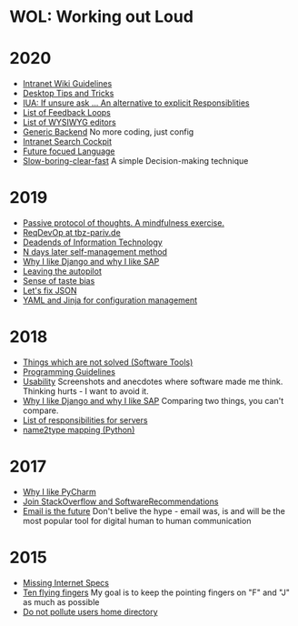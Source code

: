 # WOL: Working out Loud


# 2020
* [Intranet Wiki Guidelines](https://github.com/guettli/intranet-wiki-guidelines)
* [Desktop Tips and Tricks](https://github.com/guettli/desktop-tips-and-tricks)
* [IUA: If unsure ask ... An alternative to explicit Responsiblities](https://github.com/guettli/IUA)
* [List of Feedback Loops](https://github.com/guettli/list-of-feedback-loops)
* [List of WYSIWYG editors](https://github.com/guettli/wysiwyg)
* [Generic Backend](https://github.com/guettli/generic-backend) No more coding, just config
* [Intranet Search Cockpit](https://github.com/guettli/intranet-search-cockpit) 
* [Future focued Language](https://github.com/guettli/future-focused-language)
* [Slow-boring-clear-fast](https://github.com/guettli/slow-boring-clear-fast) A simple Decision-making technique

# 2019
* [Passive protocol of thoughts. A mindfulness exercise.](https://github.com/guettli/passive-protocol-of-thoughts)
* [ReqDevOp at tbz-pariv.de](https://github.com/ChemnitzerWebDevs/slides/blob/master/2019/01-January/22-reqdevop-at-tbzpariv.md)
* [Deadends of Information Technology](https://github.com/guettli/deadends-of-it)
* [N days later self-management method](https://github.com/guettli/n-days-later-method)
* [Why I like Django and why I like SAP](https://github.com/guettli/why-i-like-django-and-sap)
* [Leaving the autopilot](https://github.com/guettli/leaving-the-autopilot)
* [Sense of taste bias](https://github.com/guettli/sense-of-taste-bias)
* [Let's fix JSON](https://github.com/guettli/lets-fix-json)
* [YAML and Jinja for configuration management](https://github.com/guettli/yaml-and-Jinja-for-configuration-management)

# 2018 

* [Things which are not solved (Software Tools)](https://github.com/guettli/not-solved-yet)
* [Programming Guidelines](https://github.com/guettli/programming-guidelines)
* [Usability](https://github.com/guettli/usability) Screenshots and anecdotes where software made me think. Thinking hurts - I want to avoid it.
* [Why I like Django and why I like SAP](https://github.com/guettli/why-i-like-django-and-sap) Comparing two things, you can't compare.
* [List of responsibilities for servers](https://github.com/guettli/server-responsibilities)
* [name2type mapping (Python)](https://github.com/guettli/python-name2type-mapping)

# 2017
* [Why I like PyCharm](https://github.com/guettli/why-i-like-pycharm)
* [Join StackOverflow and SoftwareRecommendations](https://github.com/guettli/join-stackoverflow-and-softwarerecs)
* [Email is the future](https://github.com/guettli/email-is-the-future) Don't belive the hype - email was, is and will be the most popular tool for digital human to human communication

# 2015
* [Missing Internet Specs](https://github.com/guettli/missing-internet-specs)
* [Ten flying fingers](https://github.com/guettli/ten-flying-fingers) My goal is to keep the pointing fingers on "F" and "J" as much as possible
* [Do not pollute users home directory](https://github.com/guettli/do-not-pollute-users-home-directory)
